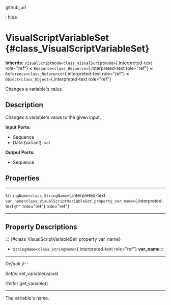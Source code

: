 github\_url

:   hide

VisualScriptVariableSet {#class_VisualScriptVariableSet}
=======================

**Inherits:**
`VisualScriptNode<class_VisualScriptNode>`{.interpreted-text role="ref"}
**\<** `Resource<class_Resource>`{.interpreted-text role="ref"} **\<**
`Reference<class_Reference>`{.interpreted-text role="ref"} **\<**
`Object<class_Object>`{.interpreted-text role="ref"}

Changes a variable\'s value.

Description
-----------

Changes a variable\'s value to the given input.

**Input Ports:**

-   Sequence
-   Data (variant): `set`

**Output Ports:**

-   Sequence

Properties
----------

  -------------------------------------------------- ------------------------------------------------------------------------------- -------
  `StringName<class_StringName>`{.interpreted-text   `var_name<class_VisualScriptVariableSet_property_var_name>`{.interpreted-text   `@""`
  role="ref"}                                        role="ref"}                                                                     

  -------------------------------------------------- ------------------------------------------------------------------------------- -------

Property Descriptions
---------------------

::: {#class_VisualScriptVariableSet_property_var_name}
-   `StringName<class_StringName>`{.interpreted-text role="ref"}
    **var\_name**
:::

  ----------- ----------------------
  *Default*   `@""`

  *Setter*    set\_variable(value)

  *Getter*    get\_variable()
  ----------- ----------------------

The variable\'s name.
